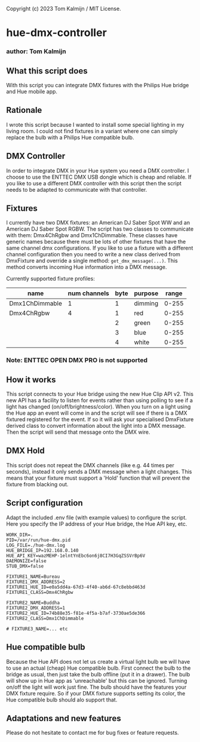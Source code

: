 Copyright (c) 2023 Tom Kalmijn / MIT License.

# hue-dmx-controller
### author: Tom Kalmijn

## What this script does
With this script you can integrate DMX fixtures with the Philips Hue bridge and Hue mobile app.

## Rationale
I wrote this script because I wanted to install some special lighting in my living room. I could not find fixtures
in a variant where one can simply replace the bulb with a Philips Hue compatible bulb. 

## DMX Controller
In order to integrate DMX in your Hue system you need a DMX controller. I choose to use the ENTTEC DMX USB dongle
which is cheap and reliable. If you like to use a different DMX controller with this script then the script 
needs to be adapted to communicate with that controller.

## Fixtures
I currently have two DMX fixtures: an American DJ Saber Spot WW and an American DJ Saber Spot RGBW. The script
has two classes to communicate with them: Dmx4ChRgbw and Dmx1ChDimmable. These classes have generic names because
there must be lots of other fixtures that have the same channel dmx configurations. If you like to use a fixture
with a different channel configuration then you need to write a new class derived from DmxFixture and override
a single method: ```get_dmx_message(...)```. This method converts incoming Hue information into a DMX message.

Currently supported fixture profiles:

| name           | num channels | byte | purpose | range |
|----------------|--------------|------|---------|-------|
| Dmx1ChDimmable | 1            | 1    | dimming | 0-255 |
| Dmx4ChRgbw     | 4            | 1    | red     | 0-255 |
|                |              | 2    | green   | 0-255 |
|                |              | 3    | blue    | 0-255 |
|                |              | 4    | white   | 0-255 |

### Note: ENTTEC OPEN DMX PRO is not supported

## How it works
This script connects to your Hue bridge using the new Hue Clip API v2. This new API has a facility to 
listen for events rather than using polling to see if a light has changed (on/off/brightness/color). When
you turn on a light using the Hue app an event will come in and the script will see if there is a DMX
fixtured registered for the event. If so it will ask your specialised DmxFixture derived class to convert
information about the light into a DMX message. Then the script will send that message onto the DMX wire.

## DMX Hold
This script does not repeat the DMX channels (like e.g. 44 times per seconds), instead it only sends a 
DMX message when a light changes. This means that your fixture must support a 'Hold' function that will
prevent the fixture from blacking out. 

## Script configuration
Adapt the included .env file (with example values) to configure the script. Here you specify the IP
address of your Hue bridge, the Hue API key, etc.
```
WORK_DIR=.
PID=/var/run/hue-dmx.pid
LOG_FILE=./hue-dmx.log
HUE_BRIDGE_IP=192.168.0.140
HUE_API_KEY=wazMEHP-1elntYnEbc6on6j8CI7H3GqZSSVrBp6V
DAEMONIZE=false
STUB_DMX=false

FIXTURE1_NAME=Bureau
FIXTURE1_DMX_ADDRESS=2
FIXTURE1_HUE_ID=e0a5dd4a-67d3-4f40-ab6d-67c8ebbd463d
FIXTURE1_CLASS=Dmx4ChRgbw

FIXTURE2_NAME=Buddha
FIXTURE2_DMX_ADDRESS=1
FIXTURE2_HUE_ID=74b88e35-f81e-4f5a-b7af-3730ae5de366
FIXTURE2_CLASS=Dmx1ChDimmable

# FIXTURE3_NAME=... etc
```

## Hue compatible bulb
Because the Hue API does not let us create a virtual light bulb we will have to use an actual (cheap) Hue
compatible bulb. First connect the bulb to the bridge as usual, then just take the bulb offline (put it
in a drawer). The bulb will show up in Hue app as 'unreachable' but this can be ignored. Turning on/off 
the light will work just fine. The bulb should have the features your DMX fixture require. So if your DMX
fixture supports setting its color, the Hue compatible bulb should alo support that.

## Adaptations and new features
Please do not hesitate to contact me for bug fixes or feature requests.




